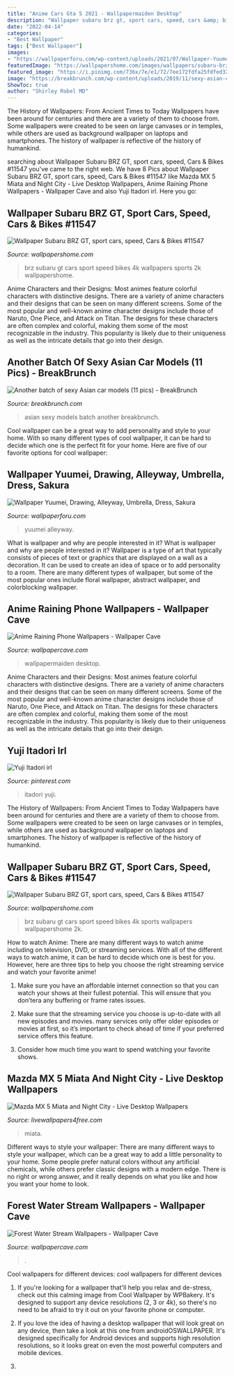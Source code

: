 ```yaml
---
title: "Anime Cars Gta 5 2021 - Wallpapermaiden Desktop"
description: "Wallpaper subaru brz gt, sport cars, speed, cars &amp; bikes #11547"
date: "2022-04-14"
categories:
- "Best Wallpaper"
tags: ["Best Wallpaper"]
images:
- "https://wallpaperforu.com/wp-content/uploads/2021/07/Wallpaper-Yuumei-Drawing-Alleyway-Umbrella-Dress-Saku41400x1050.jpg"
featuredImage: "https://wallpapershome.com/images/wallpapers/subaru-brz-gt-3840x2160-sport-cars-speed-11547.jpeg"
featured_image: "https://i.pinimg.com/736x/7e/e1/72/7ee172fdfa25fdfed32630a6a32c33ca.jpg"
image: "https://breakbrunch.com/wp-content/uploads/2019/11/sexy-asian-car-model-112619-9.jpg"
ShowToc: true
author: "Shirley Robel MD"
---
```



The History of Wallpapers: From Ancient Times to Today
Wallpapers have been around for centuries and there are a variety of them to choose from. Some wallpapers were created to be seen on large canvases or in temples, while others are used as background wallpaper on laptops and smartphones. The history of wallpaper is reflective of the history of humankind.

	

		
searching about Wallpaper Subaru BRZ GT, sport cars, speed, Cars &amp; Bikes #11547 you've came to the right web. We have 8 Pics about Wallpaper Subaru BRZ GT, sport cars, speed, Cars &amp; Bikes #11547 like Mazda MX 5 Miata and Night City - Live Desktop Wallpapers, Anime Raining Phone Wallpapers - Wallpaper Cave and also Yuji Itadori irl. Here you go:
		
    
## Wallpaper Subaru BRZ GT, Sport Cars, Speed, Cars &amp; Bikes #11547

<img loading=lazy src="https://wallpapershome.com/images/wallpapers/subaru-brz-gt-2560x1440-sport-cars-speed-11547.jpeg" onerror="this.onerror=null;this.src='https://tse1.mm.bing.net/th?id=OIP.QnJn0WJZ9hSw3PjEYh8GPwHaEK&amp;pid=15.1';" alt="Wallpaper Subaru BRZ GT, sport cars, speed, Cars &amp; Bikes #11547">

_Source: wallpapershome.com_

>brz subaru gt cars sport speed bikes 4k wallpapers sports 2k wallpapershome. 

	

Anime Characters and their Designs: Most animes feature colorful characters with distinctive designs.
There are a variety of anime characters and their designs that can be seen on many different screens. Some of the most popular and well-known anime character designs include those of Naruto, One Piece, and Attack on Titan. The designs for these characters are often complex and colorful, making them some of the most recognizable in the industry. This popularity is likely due to their uniqueness as well as the intricate details that go into their design.

    
## Another Batch Of Sexy Asian Car Models (11 Pics) - BreakBrunch

<img loading=lazy src="https://breakbrunch.com/wp-content/uploads/2019/11/sexy-asian-car-model-112619-9.jpg" onerror="this.onerror=null;this.src='https://tse3.mm.bing.net/th?id=OIP.Z3NQNOXoOKfuPvtN2MXrVQHaLH&amp;pid=15.1';" alt="Another batch of sexy Asian car models (11 pics) - BreakBrunch">

_Source: breakbrunch.com_

>asian sexy models batch another breakbrunch. 

	

Cool wallpaper can be a great way to add personality and style to your home. With so many different types of cool wallpaper, it can be hard to decide which one is the perfect fit for your home. Here are five of our favorite options for cool wallpaper: 

    
## Wallpaper Yuumei, Drawing, Alleyway, Umbrella, Dress, Sakura

<img loading=lazy src="https://wallpaperforu.com/wp-content/uploads/2021/07/Wallpaper-Yuumei-Drawing-Alleyway-Umbrella-Dress-Saku41400x1050.jpg" onerror="this.onerror=null;this.src='https://tse4.mm.bing.net/th?id=OIP.VV4b2FsgOpHzEFnkBKJyyQHaFj&amp;pid=15.1';" alt="Wallpaper Yuumei, Drawing, Alleyway, Umbrella, Dress, Sakura">

_Source: wallpaperforu.com_

>yuumei alleyway. 

	

What is wallpaper and why are people interested in it?
What is wallpaper and why are people interested in it?
Wallpaper is a type of art that typically consists of pieces of text or graphics that are displayed on a wall as a decoration. It can be used to create an idea of space or to add personality to a room. There are many different types of wallpaper, but some of the most popular ones include floral wallpaper, abstract wallpaper, and colorblocking wallpaper.

    
## Anime Raining Phone Wallpapers - Wallpaper Cave

<img loading=lazy src="https://wallpapercave.com/wp/wp5311293.jpg" onerror="this.onerror=null;this.src='https://tse3.mm.bing.net/th?id=OIP.Z7imK2pmCXLEFZ30TByu6QHaNK&amp;pid=15.1';" alt="Anime Raining Phone Wallpapers - Wallpaper Cave">

_Source: wallpapercave.com_

>wallpapermaiden desktop. 

	

Anime Characters and their Designs: Most animes feature colorful characters with distinctive designs.
There are a variety of anime characters and their designs that can be seen on many different screens. Some of the most popular and well-known anime character designs include those of Naruto, One Piece, and Attack on Titan. The designs for these characters are often complex and colorful, making them some of the most recognizable in the industry. This popularity is likely due to their uniqueness as well as the intricate details that go into their design.

    
## Yuji Itadori Irl

<img loading=lazy src="https://i.pinimg.com/736x/7e/e1/72/7ee172fdfa25fdfed32630a6a32c33ca.jpg" onerror="this.onerror=null;this.src='https://tse1.mm.bing.net/th?id=OIP.Jg8blzXDhfW_7OpOcvMRbwHaJ3&amp;pid=15.1';" alt="Yuji Itadori irl">

_Source: pinterest.com_

>itadori yuji. 

	

The History of Wallpapers: From Ancient Times to Today
Wallpapers have been around for centuries and there are a variety of them to choose from. Some wallpapers were created to be seen on large canvases or in temples, while others are used as background wallpaper on laptops and smartphones. The history of wallpaper is reflective of the history of humankind.

    
## Wallpaper Subaru BRZ GT, Sport Cars, Speed, Cars &amp; Bikes #11547

<img loading=lazy src="https://wallpapershome.com/images/wallpapers/subaru-brz-gt-3840x2160-sport-cars-speed-11547.jpeg" onerror="this.onerror=null;this.src='https://tse1.mm.bing.net/th?id=OIP.Ss8qiEwObCvyEwlJI4pUZAHaEK&amp;pid=15.1';" alt="Wallpaper Subaru BRZ GT, sport cars, speed, Cars &amp; Bikes #11547">

_Source: wallpapershome.com_

>brz subaru gt cars sport speed bikes 4k sports wallpapers wallpapershome 2k. 

	

How to watch Anime: There are many different ways to watch anime including on television, DVD, or streaming services.
With all of the different ways to watch anime, it can be hard to decide which one is best for you. However, here are three tips to help you choose the right streaming service and watch your favorite anime!
1. Make sure you have an affordable internet connection so that you can watch your shows at their fullest potential. This will ensure that you don’tera any buffering or frame rates issues.

2. Make sure that the streaming service you choose is up-to-date with all new episodes and movies. many services only offer older episodes or movies at first, so it’s important to check ahead of time if your preferred service offers this feature.

3. Consider how much time you want to spend watching your favorite shows.

    
## Mazda MX 5 Miata And Night City - Live Desktop Wallpapers

<img loading=lazy src="https://livewallpapers4free.com/wp-content/uploads/2021/08/thumb-29.jpg" onerror="this.onerror=null;this.src='https://tse3.mm.bing.net/th?id=OIP.Hv_RcLCK3NxmCgCBQSPyowHaEL&amp;pid=15.1';" alt="Mazda MX 5 Miata and Night City - Live Desktop Wallpapers">

_Source: livewallpapers4free.com_

>miata. 

	

Different ways to style your wallpaper:
There are many different ways to style your wallpaper, which can be a great way to add a little personality to your home. Some people prefer natural colors without any artificial chemicals, while others prefer classic designs with a modern edge. There is no right or wrong answer, and it really depends on what you like and how you want your home to look.

    
## Forest Water Stream Wallpapers - Wallpaper Cave

<img loading=lazy src="https://wallpapercave.com/wp/wp7287486.jpg" onerror="this.onerror=null;this.src='https://tse4.mm.bing.net/th?id=OIP.IclXAf1Exc5Eei48NCHm1AHaL9&amp;pid=15.1';" alt="Forest Water Stream Wallpapers - Wallpaper Cave">

_Source: wallpapercave.com_

>. 

	

Cool wallpapers for different devices:
cool wallpapers for different devices 

1. If you're looking for a wallpaper that'll help you relax and de-stress, check out this calming image from Cool Wallpaper by WPBakery. It's designed to support any device resolutions (2, 3 or 4k), so there's no need to be afraid to try it out on your favorite phone or computer.

2. If you love the idea of having a desktop wallpaper that will look great on any device, then take a look at this one from androidOSWALLPAPER. It's designed specifically for Android devices and supports high resolution resolutions, so it looks great on even the most powerful computers and mobile devices.

3.

